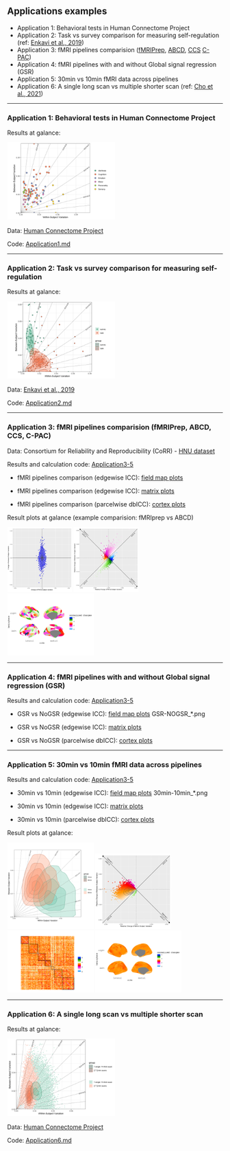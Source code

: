 ## Applications examples 

- Application 1: Behavioral tests in Human Connectome Project 
- Application 2: Task vs survey comparison for measuring self-regulation (ref: [Enkavi et al.,
2019](https://www.pnas.org/doi/pdf/10.1073/pnas.1818430116))
- Application 3: fMRI pipelines comparision ([fMRIPrep](https://fmriprep.org/en/stable/),
[ABCD](https://www.biorxiv.org/content/10.1101/2021.07.09.451638v1),
[CCS](https://www.sciencedirect.com/science/article/abs/pii/S2095927316305394)
[C-PAC](https://fcp-indi.github.io/docs/latest/user/index))
- Application 4: fMRI pipelines with and without Global signal regression (GSR) 
- Application 5: 30min vs 10min fMRI data across pipelines
- Application 6: A single long scan vs multiple shorter scan (ref: [Cho et al., 2021](https://www.sciencedirect.com/science/article/pii/S105381192031034X))

----

### Application 1: Behavioral tests in Human Connectome Project

Results at galance:

<img src='Application1_files/figure-gfm/unnamed-chunk-4-1.png' width='50%'>

Data: [Human Connectome Project](https://db.humanconnectome.org)

Code: [Application1.md](Application1.md)

----
### Application 2: Task vs survey comparison for measuring self-regulation 

Results at galance:

<img src='Application2_files/figure-gfm/unnamed-chunk-2-1.png' width='50%'>
    
Data: [Enkavi et al., 2019](https://github.com/IanEisenberg/Self_Regulation_Ontology)

Code: [Application2.md](Application2.md)

----

### Application 3: fMRI pipelines comparision (fMRIPrep, ABCD, CCS, C-PAC)

Data: Consortium for Reliability and Reproducibility (CoRR) - [HNU dataset](http://fcon_1000.projects.nitrc.org/indi/CoRR/html/hnu_1.html)

Results and calculation code: [Application3-5](Application3-5)


- fMRI pipelines comparison (edgewise ICC): [field map plots](Application3.md)

- fMRI pipelines comparison (edgewise ICC): [matrix plots](Application3_plot_edgewise.md)

- fMRI pipelines comparison (parcelwise dbICC): [cortex plots](Application3_plot_parcelwise.md)


Result plots at galance (example comparision: fMRIprep vs ABCD)

<img src='Application3-5/results_cpac_HNU/ROI_Schaefer200/rex_icc_comp/PipelineComp30min_cpac_fmriprep_all_gsr-cpac_abcd_all_gsr_ReX_CompareICC_ChangeOfVariation_Raw.png' width='30%'>

<img src='Application3-5/results_cpac_HNU/ROI_Schaefer200/rex_icc_comp/PipelineComp30min_cpac_fmriprep_all_gsr-cpac_abcd_all_gsr_ReX_CompareICC_ChangeOfVariation_Normalized_GradientFlow.png' width='30%'>

<img src='Application3-5/results_cpac_HNU/ROI_Schaefer200/rex_dbICC_per_parcel_plot/PipelineCompare30min__cpac_fmriprep_all_gsr__CompTo__cpac_abcd_all_gsr_parcelwise.png' width='40%'>


----
### Application 4: fMRI pipelines with and without Global signal regression (GSR) 

Results and calculation code: [Application3-5](Application3-5)

- GSR vs NoGSR (edgewise ICC): [field map plots](Application3-5/results_cpac_HNUROI_Schaefer200/rex_icc_comp) GSR-NOGSR_*.png

- GSR vs NoGSR (edgewise ICC): [matrix plots](Application4_plot_edgewise.md)

- GSR vs NoGSR (parcelwise dbICC): [cortex plots](Application4_plot_parcelwise.md)

----

### Application 5: 30min vs 10min fMRI data across pipelines

Results and calculation code: [Application3-5](Application3-5)

- 30min vs 10min (edgewise ICC): [field map plots](Application3-5/results_cpac_HNU/ROI_Schaefer200/rex_icc_comp) 30min-10min_*.png

- 30min vs 10min (edgewise ICC): [matrix plots](Application5_plot_edgewise.md)

- 30min vs 10min (parcelwise dbICC): [cortex plots](Application5_plot_parcelwise.md)

Result plots at galance:

<img src='Application3-5/results_cpac_HNU/ROI_Schaefer200/rex_icc_plotN/cpac_fmriprep_all_gsr_10min_30min.png' width='40%'>

<img src='Application3-5/results_cpac_HNU/ROI_Schaefer200/rex_icc_comp/30min-10min_cpac_fmriprep_all_gsr_ReX_CompareICC_ChangeOfVariation_Normalized_GradientFlow.png' width='35%'>

<img src='Application3-5/results_cpac_HNU/ROI_Schaefer200/rex_icc_comp_matrix/30min-10min__cpac_fmriprep_all_gsr__edgewise_matrix.png' width='40%'>

<img src='Application3-5/results_cpac_HNU/ROI_Schaefer200/rex_dbICC_per_parcel_plot/30min_10min_cpac_fmriprep_all_gsr_parcelwise.png' width='40%'>


----
### Application 6: A single long scan vs multiple shorter scan 

Results at galance:

<img src='Application6_files/figure-gfm/unnamed-chunk-2-1.png' width='50%'>

Data: [Human Connectome Project](https://db.humanconnectome.org)

Code: [Application6.md](Application6.md)








